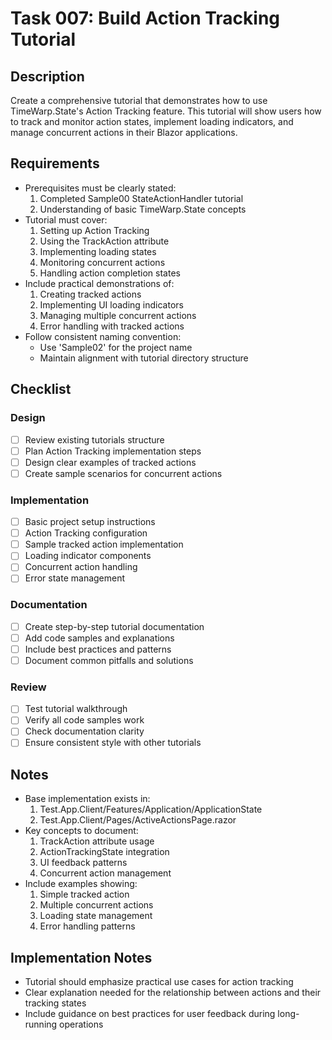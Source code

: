 # Task 007: Build Action Tracking Tutorial

## Description
Create a comprehensive tutorial that demonstrates how to use TimeWarp.State's Action Tracking feature. This tutorial will show users how to track and monitor action states, implement loading indicators, and manage concurrent actions in their Blazor applications.

## Requirements
- Prerequisites must be clearly stated:
  1. Completed Sample00 StateActionHandler tutorial
  2. Understanding of basic TimeWarp.State concepts
- Tutorial must cover:
  1. Setting up Action Tracking
  2. Using the TrackAction attribute
  3. Implementing loading states
  4. Monitoring concurrent actions
  5. Handling action completion states
- Include practical demonstrations of:
  1. Creating tracked actions
  2. Implementing UI loading indicators
  3. Managing multiple concurrent actions
  4. Error handling with tracked actions
- Follow consistent naming convention:
  * Use 'Sample02' for the project name
  * Maintain alignment with tutorial directory structure

## Checklist

### Design
- [ ] Review existing tutorials structure
- [ ] Plan Action Tracking implementation steps
- [ ] Design clear examples of tracked actions
- [ ] Create sample scenarios for concurrent actions

### Implementation
- [ ] Basic project setup instructions
- [ ] Action Tracking configuration
- [ ] Sample tracked action implementation
- [ ] Loading indicator components
- [ ] Concurrent action handling
- [ ] Error state management

### Documentation
- [ ] Create step-by-step tutorial documentation
- [ ] Add code samples and explanations
- [ ] Include best practices and patterns
- [ ] Document common pitfalls and solutions

### Review
- [ ] Test tutorial walkthrough
- [ ] Verify all code samples work
- [ ] Check documentation clarity
- [ ] Ensure consistent style with other tutorials

## Notes
- Base implementation exists in:
  1. Test.App.Client/Features/Application/ApplicationState
  2. Test.App.Client/Pages/ActiveActionsPage.razor
- Key concepts to document:
  1. TrackAction attribute usage
  2. ActionTrackingState integration
  3. UI feedback patterns
  4. Concurrent action management
- Include examples showing:
  1. Simple tracked action
  2. Multiple concurrent actions
  3. Loading state management
  4. Error handling patterns

## Implementation Notes
- Tutorial should emphasize practical use cases for action tracking
- Clear explanation needed for the relationship between actions and their tracking states
- Include guidance on best practices for user feedback during long-running operations